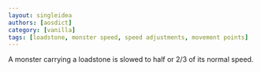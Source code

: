 ```yaml
---
layout: singleidea
authors: [aosdict]
category: [vanilla]
tags: [loadstone, monster speed, speed adjustments, movement points]
---
```

A monster carrying a loadstone is slowed to half or 2/3 of its normal speed.

